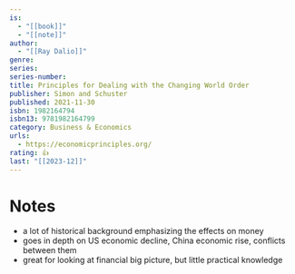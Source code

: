 ```yaml
---
is:
  - "[[book]]"
  - "[[note]]"
author:
  - "[[Ray Dalio]]"
genre: 
series: 
series-number: 
title: Principles for Dealing with the Changing World Order
publisher: Simon and Schuster
published: 2021-11-30
isbn: 1982164794
isbn13: 9781982164799
category: Business & Economics
urls:
  - https://economicprinciples.org/
rating: 👍
last: "[[2023-12]]"
---
```

# Notes
- a lot of historical background emphasizing the effects on money
- goes in depth on US economic decline, China economic rise, conflicts between them
- great for looking at financial big picture, but little practical knowledge
